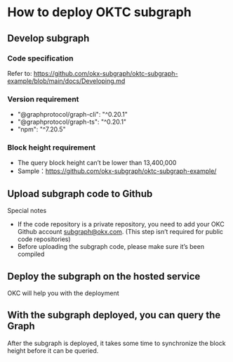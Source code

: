 # How to deploy OKTC subgraph

## Develop subgraph

### Code specification

Refer to: https://github.com/okx-subgraph/oktc-subgraph-example/blob/main/docs/Developing.md

### Version requirement

-  "@graphprotocol/graph-cli": "^0.20.1"
- "@graphprotocol/graph-ts": "^0.20.1"
- "npm": "^7.20.5"

### Block height requirement

- The query block height can’t be lower than 13,400,000
- Sample：https://github.com/okx-subgraph/oktc-subgraph-example/

## Upload subgraph code to Github

Special notes

- If the code repository is a private repository, you need to add your OKC Github account subgraph@okx.com. (This step isn’t required for public code repositories)
- Before uploading the subgraph code, please make sure it’s been compiled

## Deploy the subgraph on the hosted service

OKC will help you with the deployment

## With the subgraph deployed, you can query the Graph

After the subgraph is deployed, it takes some time to synchronize the block height before it can be queried.
